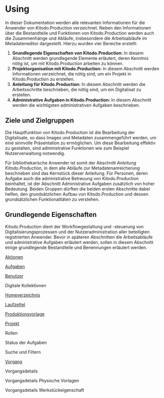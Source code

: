 # Using

In dieser Dokumentation werden alle relevanten Informationen für die Anwender von Kitodo.Production verzeichnet. Neben den Informationen über die Bestandteile und Funktionen von Kitodo.Production werden auch die Zusammenhänge und Abläufe, insbesondere die Arbeitsabläufe im Metadateneditor dargestellt. Hierzu wurden vier Bereiche erstellt:
<ol>
<li><b>Grundlegende Eigenschaften von Kitodo.Production:</b> In diesem Abschnitt werden grundlegende Elemente erläutert, deren Kenntnis nötig ist, um mit Kitodo.Production arbeiten zu können.</li>
<li><b>Projektorganisation mit Kitodo.Production:</b> In diesem Abschnitt werden Informationen verzeichnet, die nötig sind, um ein Projekt in Kitodo.Production zu erstellen.</li>
<li><b>Anleitung für Kitodo.Production:</b> In diesem Abschnitt werden die Arbeitsschritte beschrieben, die nötig sind, um ein Digitalisat zu erstellen.</li>
<li><b>Administrative Aufgaben in Kitodo.Production:</b> In diesem Abschnitt werden die wichtigsten administrativen Aufgaben beschrieben.</li>
</ol>

## Ziele und Zielgruppen

Die Hauptfunktion von Kitodo.Production ist die Bearbeitung der Digitalisate, so dass Images und Metadaten zusammengeführt werden, um eine sinnvolle Präsentation zu ermöglichen. Um diese Bearbeitung effektiv zu gestalten, sind administrative Funktionen wie zum Beispiel Nutzerverwaltung notwendig.

Für bibliothekarische Anwender ist somit der Abschnitt <i>Anleitung Kitodo.Production</i>, in dem alle Abläufe zur Metadatenanreicherung beschrieben sind das Kernstück dieser Anleitung. Für Personen, deren Aufgabe auch die administrative Betreuung von Kitodo.Production beinhaltet, ist der Abschnitt <ii>Administrative Aufgaben</i> zusätzlich von hoher Bedeutung. Beiden Gruppen dürften die beiden ersten Abschnitte dabei helfen, den grundsätzlichen Aufbau von Kitodo.Production und dessen grundsätzlichen Funktionalitäten zu verstehen.		

## Grundlegende Eigenschaften

Kitodo.Production dient der Workflowgestaltung und -steuerung von Digitalisierungsprozessen und der Nutzeradministration aller beteiligten registrierten Anwender. Bevor in späteren Abschnitten die Arbeitsabläufe und administrative Aufgaben erläutert werden, sollen in diesem Abschnitt einige grundlegende Bestandteile und Benennungen erläutert werden.

[Aktionen](actions.md)

[Aufgaben](tasks.md)

[Benutzer](user.md)

Digitale Kollektionen

[Homeverzeichnis](homedirectory.md)

[Laufzettel](processslip.md)

[Produktionsvorlage](productiontemplate.md)

[Projekt](project.md)

Rollen

Status der Aufgaben

Suche und Filtern

[Vorgang](process.md)

Vorgangsdetails

Vorgangsdetails Physische Vorlagen

Vorgangsdetails Werkstückeigenschaft
